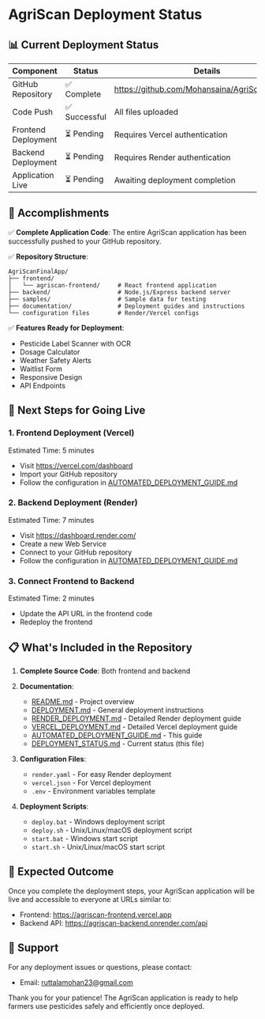# AgriScan Deployment Status

## 📊 Current Deployment Status

| Component | Status | Details |
|-----------|--------|---------|
| GitHub Repository | ✅ Complete | https://github.com/Mohansaina/AgriScanFinalApp |
| Code Push | ✅ Successful | All files uploaded |
| Frontend Deployment | ⏳ Pending | Requires Vercel authentication |
| Backend Deployment | ⏳ Pending | Requires Render authentication |
| Application Live | ⏳ Pending | Awaiting deployment completion |

## 🎉 Accomplishments

✅ **Complete Application Code**: The entire AgriScan application has been successfully pushed to your GitHub repository.

✅ **Repository Structure**: 
```
AgriScanFinalApp/
├── frontend/
│   └── agriscan-frontend/     # React frontend application
├── backend/                   # Node.js/Express backend server
├── samples/                   # Sample data for testing
├── documentation/             # Deployment guides and instructions
└── configuration files        # Render/Vercel configs
```

✅ **Features Ready for Deployment**:
- Pesticide Label Scanner with OCR
- Dosage Calculator
- Weather Safety Alerts
- Waitlist Form
- Responsive Design
- API Endpoints

## 🚀 Next Steps for Going Live

### 1. Frontend Deployment (Vercel)
Estimated Time: 5 minutes
- Visit https://vercel.com/dashboard
- Import your GitHub repository
- Follow the configuration in [AUTOMATED_DEPLOYMENT_GUIDE.md](AUTOMATED_DEPLOYMENT_GUIDE.md)

### 2. Backend Deployment (Render)
Estimated Time: 7 minutes
- Visit https://dashboard.render.com/
- Create a new Web Service
- Connect to your GitHub repository
- Follow the configuration in [AUTOMATED_DEPLOYMENT_GUIDE.md](AUTOMATED_DEPLOYMENT_GUIDE.md)

### 3. Connect Frontend to Backend
Estimated Time: 2 minutes
- Update the API URL in the frontend code
- Redeploy the frontend

## 📋 What's Included in the Repository

1. **Complete Source Code**: Both frontend and backend
2. **Documentation**: 
   - [README.md](README.md) - Project overview
   - [DEPLOYMENT.md](DEPLOYMENT.md) - General deployment instructions
   - [RENDER_DEPLOYMENT.md](RENDER_DEPLOYMENT.md) - Detailed Render deployment guide
   - [VERCEL_DEPLOYMENT.md](VERCEL_DEPLOYMENT.md) - Detailed Vercel deployment guide
   - [AUTOMATED_DEPLOYMENT_GUIDE.md](AUTOMATED_DEPLOYMENT_GUIDE.md) - This guide
   - [DEPLOYMENT_STATUS.md](DEPLOYMENT_STATUS.md) - Current status (this file)

3. **Configuration Files**:
   - `render.yaml` - For easy Render deployment
   - `vercel.json` - For Vercel deployment
   - `.env` - Environment variables template

4. **Deployment Scripts**:
   - `deploy.bat` - Windows deployment script
   - `deploy.sh` - Unix/Linux/macOS deployment script
   - `start.bat` - Windows start script
   - `start.sh` - Unix/Linux/macOS start script

## 🎯 Expected Outcome

Once you complete the deployment steps, your AgriScan application will be live and accessible to everyone at URLs similar to:
- Frontend: https://agriscan-frontend.vercel.app
- Backend API: https://agriscan-backend.onrender.com/api

## 📧 Support

For any deployment issues or questions, please contact:
- Email: ruttalamohan23@gmail.com

Thank you for your patience! The AgriScan application is ready to help farmers use pesticides safely and efficiently once deployed.